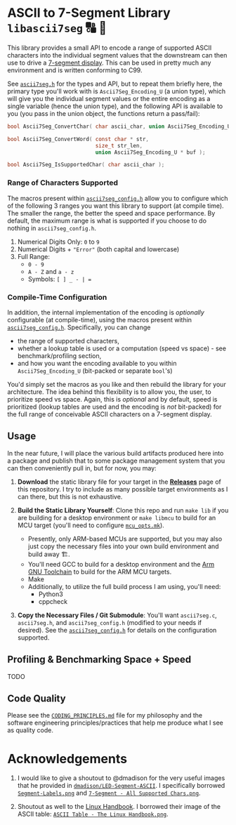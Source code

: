 # ASCII to 7-Segment Library `libascii7seg` :capital_abcd: :1234:
This library provides a small API to encode a range of supported ASCII characters into the individual segment values that the downstream can then use to drive a [7-segment display](https://en.wikipedia.org/wiki/Seven-segment_display). This can be used in pretty much any environment and is written conforming to C99.  

See [`ascii7seg.h`](./inc/ascii7seg.h) for the types and API, but to repeat them briefly here, the primary type you'll work with is `Ascii7Seg_Encoding_U` (a union type), which will give you the individual segment values or the entire encoding as a single variable (hence the union type), and the following API is available to you (you pass in the union object, the functions return a pass/fail):   

```c
bool Ascii7Seg_ConvertChar( char ascii_char, union Ascii7Seg_Encoding_U * buf );

bool Ascii7Seg_ConvertWord( const char * str,
                            size_t str_len,
                            union Ascii7Seg_Encoding_U * buf );

bool Ascii7Seg_IsSupportedChar( char ascii_char );
```

### Range of Characters Supported
The macros present within [`ascii7seg_config.h`](./ascii7seg_config.h) allow you to configure which of the following 3 ranges you want this library to support (at compile time). The smaller the range, the better the speed and space performance. By default, the maximum range is what is supported if you choose to do nothing in `ascii7seg_config.h`.   

1. Numerical Digits Only: `0` to `9`
2. Numerical Digits + `"Error"` (both capital and lowercase)
3. Full Range:
   - `0 - 9`
   - `A - Z` and `a - z`
   - Symbols: `[ ] _ - | =`

### Compile-Time Configuration
In addition, the internal implementation of the encoding is _optionally_ configurable (at compile-time), using the macros present within [`ascii7seg_config.h`](./ascii7seg_config.h). Specifically, you can change
- the range of supported characters,
- whether a lookup table is used or a computation (speed vs space) - see benchmark/profiling section,
- and how you want the encoding available to you within `Ascii7Seg_Encoding_U` (bit-packed or separate `bool`'s)

You'd simply set the macros as you like and then rebuild the library for your architecture. The idea behind this flexibility is to allow you, the user, to prioritize speed vs space. Again, this is _optional_ and by default, speed is prioritized (lookup tables are used and the encoding is _not_ bit-packed) for the full range of conceivable ASCII characters on a 7-segment display.

## Usage
In the near future, I will place the various build artifacts produced here into a package and publish that to some package management system that you can then conveniently pull in, but for now, you may:
1. **Download** the static library file for your target in the [**Releases**](https://github.com/memphis242/ascii7seg/releases) page of this repository. I try to include as many possible target environments as I can there, but this is not exhaustive.

2. **Build the Static Library Yourself**: Clone this repo and run `make lib` if you are building for a desktop environment or `make libmcu` to build for an MCU target (you'll need to configure [`mcu_opts.mk`](./mcu_opts.mk)).
   - Presently, only ARM-based MCUs are supported, but you may also just copy the necessary files into your own build environment and build away :building_construction:.
   - You'll need GCC to build for a desktop environment and the [Arm GNU Toolchain](https://developer.arm.com/Tools%20and%20Software/GNU%20Toolchain) to build for the ARM MCU targets.
   - Make
   - Additionally, to utilize the full build process I am using, you'll need:
      - Python3
      - cppcheck

3. **Copy the Necessary Files / Git Submodule**: You'll want `ascii7seg.c`, `ascii7seg.h`, and `ascii7seg_config.h` (modified to your needs if desired). See the [`ascii7seg_config.h`](./ascii7seg_config.h) for details on the configuration supported.

## Profiling & Benchmarking Space + Speed
TODO

## Code Quality
Please see the [`CODING_PRINCIPLES.md`](./CODING_PRINCIPLES.md) file for my philosophy and the software engineering principles/practices that help me produce what I see as quality code.

# Acknowledgements
1. I would like to give a shoutout to @dmadison for the very useful images that he provided in [`dmadison/LED-Segment-ASCII`](https://github.com/dmadison/LED-Segment-ASCII/tree/master). I specifically borrowed [`Segment-Labels.png`](https://github.com/dmadison/LED-Segment-ASCII/blob/497bffc094c866caa2cb729c33de9450d517ba22/Images/Segment-Labels.png) and [`7-Segment - All Supported Chars.png`](https://github.com/dmadison/LED-Segment-ASCII/blob/497bffc094c866caa2cb729c33de9450d517ba22/Images/All%20Characters/7-Segment-ASCII-All.png).

2. Shoutout as well to the [Linux Handbook](https://linuxhandbook.com/ascii-table). I borrowed their image of the ASCII table: [`ASCII Table - The Linux Handbook.png`](./ASCII%20Table%20-%20The%20Linux%20Handbook.png).

